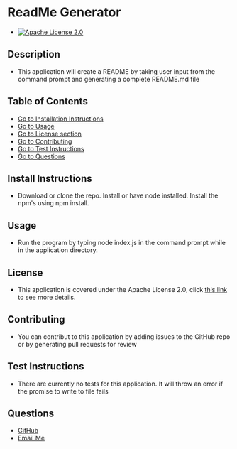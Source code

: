 # ReadMe Generator
- [![Apache License 2.0](https://img.shields.io/badge/License-Apache%20License%202.0-green)](https://www.apache.org/licenses/LICENSE-2.0)
## Description
- This application will create a README by taking user input from the command prompt and generating a complete README.md file
## Table of Contents
- [Go to Installation Instructions](#install-instructions)
- [Go to Usage](#usage)
- [Go to License section](#license)
- [Go to Contributing](#contributing)
- [Go to Test Instructions](#test-instructions)
- [Go to Questions](#questions)
## Install Instructions
- Download or clone the repo. Install or have node installed. Install the npm's using npm install.
## Usage
- Run the program by typing node index.js in the command prompt while in the application directory.
## License
- This application is covered under the Apache License 2.0, click [this link](https://www.apache.org/licenses/LICENSE-2.0) to see more details.
## Contributing
- You can contribut to this application by adding issues to the GitHub repo or by generating pull requests for review
## Test Instructions
- There are currently no tests for this application. It will throw an error if the promise to write to file fails
## Questions
- [GitHub](https://github.com/SteveB29)
- [Email Me](mailto:steven.bendrick@gmail.com)